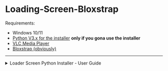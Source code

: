 # Loading-Screen-Bloxstrap

Requirements:
- Windows 10/11
- [Python V3.x for the installer](https://www.python.org/downloads/)
**only if you gona use the installer**
- [VLC Media Player](https://www.videolan.org/vlc/)
- [Bloxstrap (obviously)](https://github.com/pizzaboxer/bloxstrap)
---
<details>
<summary>Loader Screen Python Installer - User Guide</summary>

Steps to use installer.py

1. **Preparation**
   - Make sure you have the `installer.py` file on your computer.
   - Have a video file ready that you want to use as a loading screen.

2. **Running the script**
   - Open a terminal or command prompt.
   - Navigate to the directory where `installer.py` is located.
   - Run the script with the command:
     ```
     python installer.py
     ```

3. **Using the graphical interface**
   - A window titled "Loader Screen Installer" will open.
   - You'll see three main options:
     - Install/Change
     - Uninstall
     - Cancel

4. **Installing or changing the loading screen**
   - Click on "Install/Change".
   - Select the video file you want to use as a loading screen.
   - If VLC is not installed, you'll be given the option to install it or manually select its location.

5. **Uninstalling the loading screen**
   - If you want to remove the custom loading screen, click on "Uninstall".

6. **Canceling the operation**
   - If you decide not to perform any action, you can click on "Cancel" or close the window.

7. **Reviewing the logs**
   - After each operation, a window with the installation logs will be displayed.
   - Review this information to ensure everything has been done correctly.

8. **Finishing**
   - Close the log window to end the process.

## Additional notes

- The script will automatically detect your system language and display the interface in English or Spanish accordingly.
- If you encounter any issues, check the logs for more information about what might have gone wrong.
- Any error that the console presents, you can report in the repository
---
<!-- Manual installation guide -->
<details>
<summary>Manual installation guide</summary>
For the people that just don't like it the easy way...

# Script Setup
1. Download the "Intro.ps1" file
2. Open it in the text editor of your choice
3. At the top, replace [INSERT VIDEO PATH] with the file path to your video
4. If your VLC Media Player is in (x86) then add it into the $vlcPath vairable
5. Save the file

# Integration Setup Guide
1. Open Bloxstrap Menu
2. Scroll down to "Custom Integrations"
3. Click "New"
4. Set this as the Application Location: `C:\Windows\System32\WindowsPowerShell\v1.0\powershell.exe`
5. In the Launch Arguments, add this: `powershell -ExecutionPolicy Bypass -File ` and add the Path to the .ps1 file after it
6. Click "Save"
</details>

---

<!-- End of README -->

Once you're done with the installation, test it out and enjoy!

For any questions, please create a new issue at the top.

In the issue please explain what's happening / the issue that you're experiencing.

In the labels for your issue, please choose installation method aswell as operating system.
